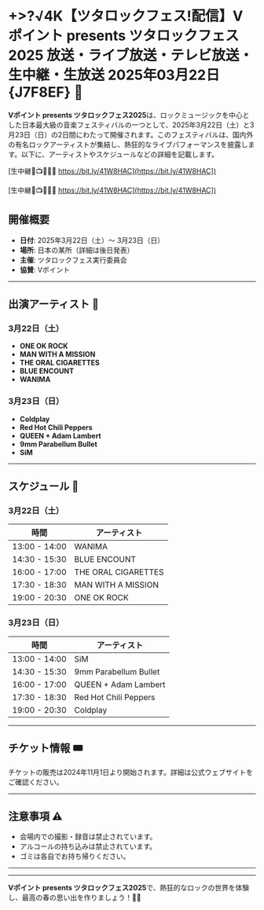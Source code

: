 # +>?√4K【ツタロックフェス!配信】Vポイント presents ツタロックフェス2025 放送・ライブ放送・テレビ放送・生中継・生放送 2025年03月22日 {J7F8EF} 🎸

**Vポイント presents ツタロックフェス2025**は、ロックミュージックを中心とした日本最大級の音楽フェスティバルの一つとして、2025年3月22日（土）と3月23日（日）の2日間にわたって開催されます。このフェスティバルは、国内外の有名ロックアーティストが集結し、熱狂的なライブパフォーマンスを披露します。以下に、アーティストやスケジュールなどの詳細を記載します。

[生中継🔴📺🎸👉🏻 https://bit.ly/41W8HAC](https://bit.ly/41W8HAC])

[生中継🔴📺🎸👉🏻 https://bit.ly/41W8HAC](https://bit.ly/41W8HAC])

## 開催概要

- **日付**: 2025年3月22日（土）〜 3月23日（日）
- **場所**: 日本の某所（詳細は後日発表）
- **主催**: ツタロックフェス実行委員会
- **協賛**: Vポイント

---

## 出演アーティスト 🎤

### 3月22日（土）
- **ONE OK ROCK**
- **MAN WITH A MISSION**
- **THE ORAL CIGARETTES**
- **BLUE ENCOUNT**
- **WANIMA**

### 3月23日（日）
- **Coldplay**
- **Red Hot Chili Peppers**
- **QUEEN + Adam Lambert**
- **9mm Parabellum Bullet**
- **SiM**

---

## スケジュール 📅

### 3月22日（土）
| 時間         | アーティスト          |
|--------------|-----------------------|
| 13:00 - 14:00 | WANIMA               |
| 14:30 - 15:30 | BLUE ENCOUNT         |
| 16:00 - 17:00 | THE ORAL CIGARETTES  |
| 17:30 - 18:30 | MAN WITH A MISSION   |
| 19:00 - 20:30 | ONE OK ROCK          |

### 3月23日（日）
| 時間         | アーティスト          |
|--------------|-----------------------|
| 13:00 - 14:00 | SiM                  |
| 14:30 - 15:30 | 9mm Parabellum Bullet|
| 16:00 - 17:00 | QUEEN + Adam Lambert |
| 17:30 - 18:30 | Red Hot Chili Peppers|
| 19:00 - 20:30 | Coldplay             |

---

## チケット情報 🎟️

チケットの販売は2024年11月1日より開始されます。詳細は公式ウェブサイトをご確認ください。

---

## 注意事項 ⚠️

- 会場内での撮影・録音は禁止されています。
- アルコールの持ち込みは禁止されています。
- ゴミは各自でお持ち帰りください。

---


---

**Vポイント presents ツタロックフェス2025**で、熱狂的なロックの世界を体験し、最高の春の思い出を作りましょう！🎸🔥
